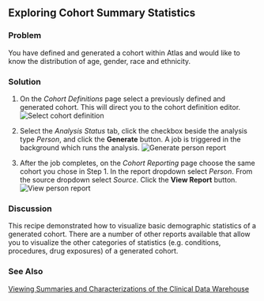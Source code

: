 ## Exploring Cohort Summary Statistics

### Problem
You have defined and generated a cohort within Atlas and would like to know the distribution of age, gender, race and ethnicity.

### Solution

 1. On the *Cohort Definitions* page select a previously defined and generated cohort. This will direct you to the cohort definition editor.  
![Select cohort definition](/images/02-select-cohort-defn.png)

 1. Select the *Analysis Status* tab, click the checkbox beside the analysis type _Person_, and click the **Generate** button. A job is triggered in the background which runs the analysis.
![Generate person report](/images/02-generate-person-report.png)

 1. After the job completes, on the *Cohort Reporting* page choose the same cohort you chose in Step 1. In the report dropdown select _Person_. From the source dropdown select _Source_. Click the **View Report** button.  
![View person report](/images/02-view-person-report.png)

### Discussion
This recipe demonstrated how to visualize basic demographic statistics of a generated cohort. There are a number of other reports available that allow you to visualize the other categories of statistics (e.g. conditions, procedures, drug exposures) of a generated cohort.

### See Also
[Viewing Summaries and Characterizations of the Clinical Data Warehouse](/Cookbook/Viewing_Summary_Characterization_Reports.md)

